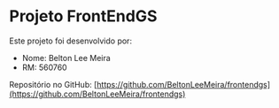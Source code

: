 # Projeto FrontEndGS

Este projeto foi desenvolvido por:

- Nome: Belton Lee Meira  
- RM: 560760

Repositório no GitHub: [https://github.com/BeltonLeeMeira/frontendgs](https://github.com/BeltonLeeMeira/frontendgs)
